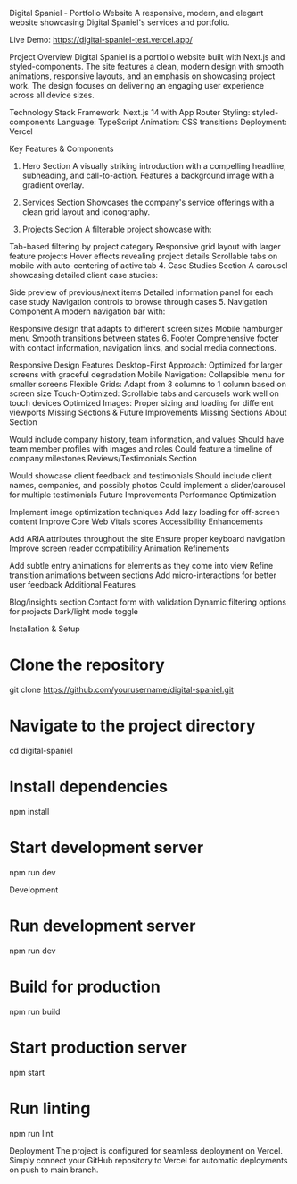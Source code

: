Digital Spaniel - Portfolio Website
A responsive, modern, and elegant website showcasing Digital Spaniel's services and portfolio.

Live Demo: https://digital-spaniel-test.vercel.app/

Project Overview
Digital Spaniel is a portfolio website built with Next.js and styled-components. The site features a clean, modern design with smooth animations, responsive layouts, and an emphasis on showcasing project work. The design focuses on delivering an engaging user experience across all device sizes.

Technology Stack
Framework: Next.js 14 with App Router
Styling: styled-components
Language: TypeScript
Animation: CSS transitions
Deployment: Vercel

Key Features & Components

1. Hero Section
   A visually striking introduction with a compelling headline, subheading, and call-to-action. Features a background image with a gradient overlay.

2. Services Section
   Showcases the company's service offerings with a clean grid layout and iconography.

3. Projects Section
   A filterable project showcase with:

Tab-based filtering by project category
Responsive grid layout with larger feature projects
Hover effects revealing project details
Scrollable tabs on mobile with auto-centering of active tab 4. Case Studies Section
A carousel showcasing detailed client case studies:

Side preview of previous/next items
Detailed information panel for each case study
Navigation controls to browse through cases 5. Navigation Component
A modern navigation bar with:

Responsive design that adapts to different screen sizes
Mobile hamburger menu
Smooth transitions between states 6. Footer
Comprehensive footer with contact information, navigation links, and social media connections.

Responsive Design Features
Desktop-First Approach: Optimized for larger screens with graceful degradation
Mobile Navigation: Collapsible menu for smaller screens
Flexible Grids: Adapt from 3 columns to 1 column based on screen size
Touch-Optimized: Scrollable tabs and carousels work well on touch devices
Optimized Images: Proper sizing and loading for different viewports
Missing Sections & Future Improvements
Missing Sections
About Section

Would include company history, team information, and values
Should have team member profiles with images and roles
Could feature a timeline of company milestones
Reviews/Testimonials Section

Would showcase client feedback and testimonials
Should include client names, companies, and possibly photos
Could implement a slider/carousel for multiple testimonials
Future Improvements
Performance Optimization

Implement image optimization techniques
Add lazy loading for off-screen content
Improve Core Web Vitals scores
Accessibility Enhancements

Add ARIA attributes throughout the site
Ensure proper keyboard navigation
Improve screen reader compatibility
Animation Refinements

Add subtle entry animations for elements as they come into view
Refine transition animations between sections
Add micro-interactions for better user feedback
Additional Features

Blog/insights section
Contact form with validation
Dynamic filtering options for projects
Dark/light mode toggle

Installation & Setup

# Clone the repository

git clone https://github.com/yourusername/digital-spaniel.git

# Navigate to the project directory

cd digital-spaniel

# Install dependencies

npm install

# Start development server

npm run dev

Development

# Run development server

npm run dev

# Build for production

npm run build

# Start production server

npm start

# Run linting

npm run lint

Deployment
The project is configured for seamless deployment on Vercel. Simply connect your GitHub repository to Vercel for automatic deployments on push to main branch.
